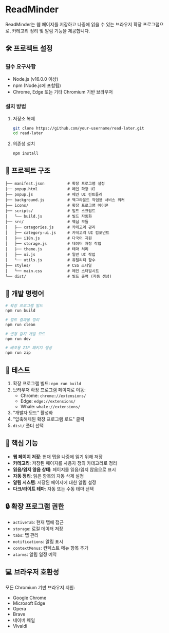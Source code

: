 # ReadMinder

ReadMinder는 웹 페이지를 저장하고 나중에 읽을 수 있는 브라우저 확장 프로그램으로, 카테고리 정리 및 알림 기능을 제공합니다.

## 🛠️ 프로젝트 설정

### 필수 요구사항

- Node.js (v16.0.0 이상)
- npm (Node.js에 포함됨)
- Chrome, Edge 또는 기타 Chromium 기반 브라우저

### 설치 방법

1. 저장소 복제
   ```bash
   git clone https://github.com/your-username/read-later.git
   cd read-later
   ```

2. 의존성 설치
   ```bash
   npm install
   ```

## 📂 프로젝트 구조

```
├── manifest.json          # 확장 프로그램 설정
├── popup.html             # 메인 확장 UI
├── popup.js               # 메인 UI 컨트롤러
├── background.js          # 백그라운드 작업용 서비스 워커
├── icons/                 # 확장 프로그램 아이콘
├── scripts/               # 빌드 스크립트
│   └── build.js           # 빌드 자동화
├── src/                   # 핵심 모듈
│   ├── categories.js      # 카테고리 관리
│   ├── category-ui.js     # 카테고리 UI 컴포넌트
│   ├── i18n.js            # 다국어 지원
│   ├── storage.js         # 데이터 저장 작업
│   ├── theme.js           # 테마 처리
│   ├── ui.js              # 일반 UI 작업
│   └── utils.js           # 유틸리티 함수
├── styles/                # CSS 스타일
│   └── main.css           # 메인 스타일시트
└── dist/                  # 빌드 출력 (자동 생성)
```

## 🚀 개발 명령어

```bash
# 확장 프로그램 빌드
npm run build

# 빌드 결과물 정리
npm run clean

# 변경 감지 개발 모드
npm run dev

# 배포용 ZIP 패키지 생성
npm run zip
```

## 🧪 테스트
1. 확장 프로그램 빌드: `npm run build`
2. 브라우저 확장 프로그램 페이지로 이동:
   - Chrome: `chrome://extensions/`
   - Edge: `edge://extensions/`
   - Whale: `whale://extensions/`
3. "개발자 모드" 활성화
4. "압축해제된 확장 프로그램 로드" 클릭
5. `dist/` 폴더 선택

## 🔌 핵심 기능

- **웹 페이지 저장**: 현재 탭을 나중에 읽기 위해 저장
- **카테고리**: 저장된 페이지를 사용자 정의 카테고리로 정리
- **읽음/읽지 않음 상태**: 페이지를 읽음/읽지 않음으로 표시
- **자동 정리**: 읽은 항목의 자동 삭제 설정
- **알림 시스템**: 저장된 페이지에 대한 알림 설정
- **다크/라이트 테마**: 자동 또는 수동 테마 선택

## 🔒 확장 프로그램 권한

- `activeTab`: 현재 탭에 접근
- `storage`: 로컬 데이터 저장
- `tabs`: 탭 관리
- `notifications`: 알림 표시
- `contextMenus`: 컨텍스트 메뉴 항목 추가
- `alarms`: 알림 일정 예약

## 💻 브라우저 호환성

모든 Chromium 기반 브라우저 지원:
- Google Chrome
- Microsoft Edge
- Opera
- Brave
- 네이버 웨일
- Vivaldi
